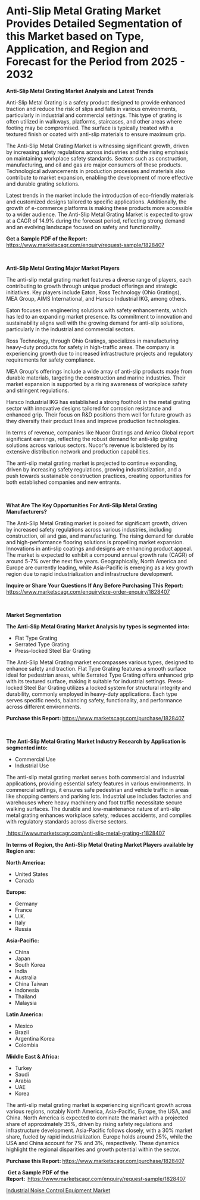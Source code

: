 <p><h1>Anti-Slip Metal Grating Market Provides Detailed Segmentation of this Market based on Type, Application, and Region and Forecast for the Period from 2025 - 2032</h1></p><p><strong>Anti-Slip Metal Grating Market Analysis and Latest Trends</strong></p>
<p><p>Anti-Slip Metal Grating is a safety product designed to provide enhanced traction and reduce the risk of slips and falls in various environments, particularly in industrial and commercial settings. This type of grating is often utilized in walkways, platforms, staircases, and other areas where footing may be compromised. The surface is typically treated with a textured finish or coated with anti-slip materials to ensure maximum grip.</p><p>The Anti-Slip Metal Grating Market is witnessing significant growth, driven by increasing safety regulations across industries and the rising emphasis on maintaining workplace safety standards. Sectors such as construction, manufacturing, and oil and gas are major consumers of these products. Technological advancements in production processes and materials also contribute to market expansion, enabling the development of more effective and durable grating solutions.</p><p>Latest trends in the market include the introduction of eco-friendly materials and customized designs tailored to specific applications. Additionally, the growth of e-commerce platforms is making these products more accessible to a wider audience. The Anti-Slip Metal Grating Market is expected to grow at a CAGR of 14.9% during the forecast period, reflecting strong demand and an evolving landscape focused on safety and functionality.</p></p>
<p><strong>Get a Sample PDF of the Report:&nbsp;</strong> <a href="https://www.marketscagr.com/enquiry/request-sample/1828407?utm_campaign=2483&utm_medium=2&utm_source=Github&utm_content=ia&utm_term=12042025&utm_id=anti-slip-metal-grating">https://www.marketscagr.com/enquiry/request-sample/1828407</a></p>
<p>&nbsp;</p>
<p><strong>Anti-Slip Metal Grating Major Market Players</strong></p>
<p><p>The anti-slip metal grating market features a diverse range of players, each contributing to growth through unique product offerings and strategic initiatives. Key players include Eaton, Ross Technology (Ohio Gratings), MEA Group, AIMS International, and Harsco Industrial IKG, among others.</p><p>Eaton focuses on engineering solutions with safety enhancements, which has led to an expanding market presence. Its commitment to innovation and sustainability aligns well with the growing demand for anti-slip solutions, particularly in the industrial and commercial sectors.</p><p>Ross Technology, through Ohio Gratings, specializes in manufacturing heavy-duty products for safety in high-traffic areas. The company is experiencing growth due to increased infrastructure projects and regulatory requirements for safety compliance.</p><p>MEA Group's offerings include a wide array of anti-slip products made from durable materials, targeting the construction and marine industries. Their market expansion is supported by a rising awareness of workplace safety and stringent regulations.</p><p>Harsco Industrial IKG has established a strong foothold in the metal grating sector with innovative designs tailored for corrosion resistance and enhanced grip. Their focus on R&D positions them well for future growth as they diversify their product lines and improve production technologies.</p><p>In terms of revenue, companies like Nucor Gratings and Amico Global report significant earnings, reflecting the robust demand for anti-slip grating solutions across various sectors. Nucor's revenue is bolstered by its extensive distribution network and production capabilities.</p><p>The anti-slip metal grating market is projected to continue expanding, driven by increasing safety regulations, growing industrialization, and a push towards sustainable construction practices, creating opportunities for both established companies and new entrants.</p></p>
<p>&nbsp;</p>
<p><strong>What Are The Key Opportunities For Anti-Slip Metal Grating Manufacturers?</strong></p>
<p><p>The Anti-Slip Metal Grating market is poised for significant growth, driven by increased safety regulations across various industries, including construction, oil and gas, and manufacturing. The rising demand for durable and high-performance flooring solutions is propelling market expansion. Innovations in anti-slip coatings and designs are enhancing product appeal. The market is expected to exhibit a compound annual growth rate (CAGR) of around 5-7% over the next five years. Geographically, North America and Europe are currently leading, while Asia-Pacific is emerging as a key growth region due to rapid industrialization and infrastructure development.</p></p>
<p><strong>Inquire or Share Your Questions If Any Before Purchasing This Report:</strong> <a href="https://www.marketscagr.com/enquiry/pre-order-enquiry/1828407?utm_campaign=2483&utm_medium=2&utm_source=Github&utm_content=ia&utm_term=12042025&utm_id=anti-slip-metal-grating">https://www.marketscagr.com/enquiry/pre-order-enquiry/1828407</a></p>
<p>&nbsp;</p>
<p><strong>Market Segmentation</strong></p>
<p><strong>The Anti-Slip Metal Grating Market Analysis by types is segmented into:</strong></p>
<p><ul><li>Flat Type Grating</li><li>Serrated Type Grating</li><li>Press-locked Steel Bar Grating</li></ul></p>
<p><p>The Anti-Slip Metal Grating market encompasses various types, designed to enhance safety and traction. Flat Type Grating features a smooth surface ideal for pedestrian areas, while Serrated Type Grating offers enhanced grip with its textured surface, making it suitable for industrial settings. Press-locked Steel Bar Grating utilizes a locked system for structural integrity and durability, commonly employed in heavy-duty applications. Each type serves specific needs, balancing safety, functionality, and performance across different environments.</p></p>
<p><strong>Purchase this Report:&nbsp;</strong><a href="https://www.marketscagr.com/purchase/1828407?utm_campaign=2483&utm_medium=2&utm_source=Github&utm_content=ia&utm_term=12042025&utm_id=anti-slip-metal-grating">https://www.marketscagr.com/purchase/1828407</a></p>
<p>&nbsp;</p>
<p><strong>The Anti-Slip Metal Grating Market Industry Research by Application is segmented into:</strong></p>
<p><ul><li>Commercial Use</li><li>Industrial Use</li></ul></p>
<p><p>The anti-slip metal grating market serves both commercial and industrial applications, providing essential safety features in various environments. In commercial settings, it ensures safe pedestrian and vehicle traffic in areas like shopping centers and parking lots. Industrial use includes factories and warehouses where heavy machinery and foot traffic necessitate secure walking surfaces. The durable and low-maintenance nature of anti-slip metal grating enhances workplace safety, reduces accidents, and complies with regulatory standards across diverse sectors.</p></p>
<p><a href="https://www.marketscagr.com/anti-slip-metal-grating-r1828407?utm_campaign=2483&utm_medium=2&utm_source=Github&utm_content=ia&utm_term=12042025&utm_id=anti-slip-metal-grating">&nbsp;https://www.marketscagr.com/anti-slip-metal-grating-r1828407</a></p>
<p><strong>In terms of Region, the Anti-Slip Metal Grating Market Players available by Region are:</strong></p>
<p>
    <p> <strong> North America: </strong>
        <ul>
            <li>United States</li>
            <li>Canada</li>
        </ul>
        </p> 
    <p> <strong> Europe: </strong>
        <ul>
            <li>Germany</li>
            <li>France</li>
            <li>U.K.</li>
            <li>Italy</li>
            <li>Russia</li>
        </ul>
        </p> 
    <p> <strong> Asia-Pacific: </strong>
        <ul>
            <li>China</li>
            <li>Japan</li>
            <li>South Korea</li>
            <li>India</li>
            <li>Australia</li>
            <li>China Taiwan</li>
            <li>Indonesia</li>
            <li>Thailand</li>
            <li>Malaysia</li>
        </ul>
        </p> 
    <p> <strong> Latin America: </strong>
        <ul>
            <li>Mexico</li>
            <li>Brazil</li>
            <li>Argentina Korea</li>
            <li>Colombia</li>
        </ul>
        </p> 
    <p> <strong> Middle East & Africa: </strong>
        <ul>
            <li>Turkey</li>
            <li>Saudi</li>
            <li>Arabia</li>
            <li>UAE</li>
            <li>Korea</li>
        </ul>
    </p>
    </p>
<p><p>The anti-slip metal grating market is experiencing significant growth across various regions, notably North America, Asia-Pacific, Europe, the USA, and China. North America is expected to dominate the market with a projected share of approximately 35%, driven by rising safety regulations and infrastructure development. Asia-Pacific follows closely, with a 30% market share, fueled by rapid industrialization. Europe holds around 25%, while the USA and China account for 7% and 3%, respectively. These dynamics highlight the regional disparities and growth potential within the sector.</p></p>
<p><strong>Purchase this Report: </strong><a href="https://www.marketscagr.com/purchase/1828407?utm_campaign=2483&utm_medium=2&utm_source=Github&utm_content=ia&utm_term=12042025&utm_id=anti-slip-metal-grating">https://www.marketscagr.com/purchase/1828407</a></p>
<p>&nbsp;<strong>Get a Sample PDF of the Report:&nbsp;&nbsp;</strong><a href="https://www.marketscagr.com/enquiry/request-sample/1828407?utm_campaign=2483&utm_medium=2&utm_source=Github&utm_content=ia&utm_term=12042025&utm_id=anti-slip-metal-grating">https://www.marketscagr.com/enquiry/request-sample/1828407</a></p>
<p><strong></strong></p>
<p><p><a href="https://github.com/boyertrull4r/Market-Research-Report-List-1/blob/main/industrial-noise-control-equipment-market.md?utm_campaign=2483&utm_medium=2&utm_source=Github&utm_content=ia&utm_term=12042025&utm_id=anti-slip-metal-grating">Industrial Noise Control Equipment Market</a></p></p>